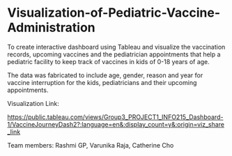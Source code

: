 # Visualization-of-Pediatric-Vaccine-Administration

To create interactive dashboard using Tableau and visualize the vaccination records, upcoming vaccines and 
the pediatrician appointments that help a pediatric facility to keep track of vaccines in kids of 0-18 years of age.

The data was fabricated to include age, gender, reason and year for vaccine interruption for the kids, pediatricians and their upcoming appointments.

Visualization Link:

https://public.tableau.com/views/Group3_PROJECT1_INFO215_Dashboard-1/VaccineJourneyDash2?:language=en&:display_count=y&:origin=viz_share_link


Team members: Rashmi GP, Varunika Raja, Catherine Cho
